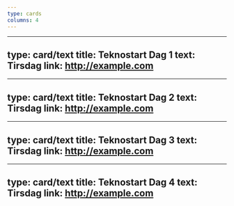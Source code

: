 ```yaml
---
type: cards
columns: 4
---
```



---
type: card/text
title: Teknostart Dag 1
text: Tirsdag
link: http://example.com
---

---
type: card/text
title: Teknostart Dag 2
text: Tirsdag
link: http://example.com
---

---
type: card/text
title: Teknostart Dag 3
text: Tirsdag
link: http://example.com
---

---
type: card/text
title: Teknostart Dag 4
text: Tirsdag
link: http://example.com
---